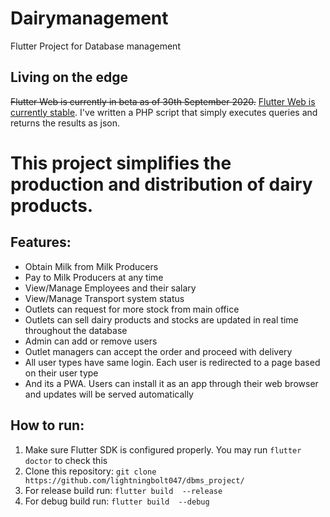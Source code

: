# Dairymanagement

Flutter Project for Database management


## Living on the edge
<p> <del>Flutter Web is currently in beta as of 30th September 2020.</del> <ins>Flutter Web is currently stable</ins>. I've written a PHP script that simply executes queries and returns the results as json.</p>

# This project simplifies the production and distribution of dairy products.
## Features:
<ul>
    <li>Obtain Milk from Milk Producers</li>
    <li>Pay to Milk Producers at any time</li>
    <li>View/Manage Employees and their salary</li>
    <li>View/Manage Transport system status</li>
    <li>Outlets can request for more stock from main office</li>
    <li>Outlets can sell dairy products and stocks are updated in real time throughout the database</li>
    <li>Admin can add or remove users</li>
    <li>Outlet managers can accept the order and proceed with delivery</li>
    <li>All user types have same login. Each user is redirected to a page based on their user type</li>
    <li>And its a PWA. Users can install it as an app through their web browser and updates will be served automatically</li>
</ul>

## How to run:

<ol>
    <li>Make sure Flutter SDK is configured properly. You may run <code>flutter doctor</code> to check this</li>
    <li>Clone this repository: <code>git clone https://github.com/lightningbolt047/dbms_project/</code></li>
    <li>For release build run: <code>flutter build <desired_package> --release</code></li>
    <li>For debug build run: <code>flutter build <desired_package> --debug</code></li>
</ol>